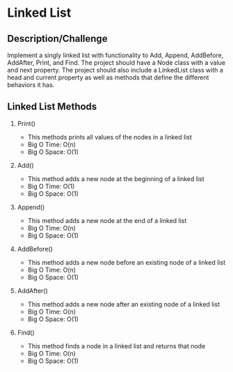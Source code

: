 # Linked List

## Description/Challenge
Implement a singly linked list with functionality to Add, Append, AddBefore, AddAfter, Print, and Find. The project should have a Node class with a value and next property. The project should also include a LinkedList class with a head and current property as well as methods that define the different behaviors it has.

## Linked List Methods
1. Print()
    * This methods prints all values of the nodes in a linked list
    * Big O Time: O(n)
    * Big O Space: O(1)

2. Add()
    * This method adds a new node at the beginning of a linked list
    * Big O Time: O(1)
    * Big O Space: O(1)

3. Append()
    * This method adds a new node at the end of a linked list
    * Big O Time: O(n)
    * Big O Space: O(1)

4. AddBefore()
    * This method adds a new node before an existing node of a linked list
    * Big O Time: O(n)
    * Big O Space: O(1)

5. AddAfter()
    * This method adds a new node after an existing node of a linked list
    * Big O Time: O(n)
    * Big O Space: O(1)

4. Find()
    * This method finds a node in a linked list and returns that node
    * Big O Time: O(n)
    * Big O Space: O(1)